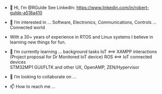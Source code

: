 - 👋 Hi, I’m @RGulde
  See LinkedIn: https://www.linkedin.com/in/robert-gulde-a518a410
  
- 👀 I’m interested in ...
  Software, Electronics, Communications, Controls ... Connected world
  
- With a 30+ years of experience in RTOS and Linux systems I believe in learning new things for fun.
    
- 🌱 I’m currently learning ... background tasks
  IoT <==> XAMPP interactions     (Project proposal for Dr Monitored IoT device)
  ROS <==> IoT connected devices  
  STM32MP1 GUI/FLTK and other UX, OpenAMP, ZEN/Hypervisor
  
- 💞️ I’m looking to collaborate on ...
  
- 📫 How to reach me ...
 

<!---
RGulde/RGulde is a ✨ special ✨ repository because its `README.md` (this file) appears on your GitHub profile.
You can click the Preview link to take a look at your changes.
--->
